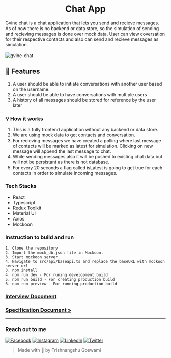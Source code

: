 <h1 align="center">
 Chat App
</h1>
Gvine chat is a chat application that lets you send and recieve messages. As of now there is no backend or data store, so the simulation of sending and recieving messages is done over mock data. User can view coversation for their respective contacts and also can send and recieve messages as simulation.
<br></br

![gvine-chat](https://user-images.githubusercontent.com/37118964/221347959-878b6cd5-c417-4b33-9e5b-ec1ff8e02bed.png)


## 🏁 Features
1. A user should be able to initiate conversations with another user based on the username.
2. A user should be able to have conversations with multiple users
3. A history of all messages should be stored for reference by the user later

### 💡 How it works
1. This is a fully frontend application without any backend or data store.
2. We are using mock data to get contacts and conversation.
3. For recieving messages we have created a polling where last message of contacts will be marked as latest for simulation. Clicking on new message will append the last message to chat.
4. While sending messages also it will be pushed to existing chat data but will not be persistant as there is not database.
5. For every 20 seconds a flag called isLatest is going to get true for each contacts in order to simulate incoming messages.


### Tech Stacks
 - React
 - Typescript
 - Redux Toolkit
 - Material UI
 - Axios 
 - Mockoon


### Instruction to build and run

```
1. Clone the repository
2. Import the mock_db.json file in Mockoon.
3. Start mockoon server.
4. Navigate to src/api/baseapi.ts and replace the baseURL with mockoon server url
3. npm install
4. npm run dev - For runing development build
5. npm run build - For creating production build
6. npm run preview - For running production build

```

### [Interview Docoment ](InterviewDoc.md)
### [Specification Document »](Spec.md)

---
### Reach out to me

[![Facebook](https://img.shields.io/static/v1.svg?label=follow&message=@tsgoswami&color=black&logo=facebook&style=for-the-badge&logoColor=white&colorA=blue)](https://www.facebook.com/trishnangshu.goswami/) [![Instagram](https://img.shields.io/static/v1.svg?label=follow&message=@tsgoswami&color=black&logo=instagram&style=for-the-badge&logoColor=white&colorA=blue)](https://www.instagram.com/the_tsgoswami/) [![LinkedIn](https://img.shields.io/static/v1.svg?label=connect&message=@tsgoswami&color=black&logo=linkedin&style=for-the-badge&logoColor=white&colorA=blue)](https://www.linkedin.com/in/trishnangshugoswami/) [![Twitter](https://img.shields.io/static/v1.svg?label=connect&message=@tsgoswami&color=black&logo=twitter&style=for-the-badge&logoColor=white&colorA=blue)](https://twitter.com/ts_goswami)

> Made with 🖤 by Trishnangshu Goswami
